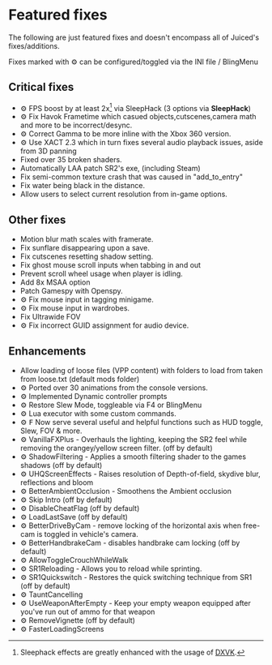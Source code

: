 # Featured fixes

The following are just featured fixes and doesn't encompass all of Juiced's fixes/additions.

Fixes marked with ⚙️ can be configured/toggled via the INI file / BlingMenu

## Critical fixes

* ⚙️ FPS boost by at least 2x[^1] via SleepHack (3 options via **SleepHack**)
* ⚙️ Fix Havok Frametime which casued objects,cutscenes,camera math and more to be incorrect/desync. 
* ⚙️ Correct Gamma to be more inline with the Xbox 360 version.
* ⚙️ Use XACT 2.3 which in turn fixes several audio playback issues, aside from 3D panning
* Fixed over 35 broken shaders.
* Automatically LAA patch SR2's exe, (including Steam)
* Fix semi-common texture crash that was caused in "add_to_entry"
* Fix water being black in the distance.
* Allow users to select current resolution from in-game options.
[^1]: Sleephack effects are greatly enhanced with the usage of [DXVK](https://github.com/doitsujin/dxvk).
## Other fixes
* Motion blur math scales with framerate.
* Fix sunflare disappearing upon a save.
* Fix cutscenes resetting shadow setting.
* Fix ghost mouse scroll inputs when tabbing in and out
* Prevent scroll wheel usage when player is idling.
* Add 8x MSAA option
* Patch Gamespy with Openspy.
* ⚙️ Fix mouse input in tagging minigame.
* ⚙️ Fix mouse input in wardrobes.
* Fix Ultrawide FOV
* ⚙️ Fix incorrect GUID assignment for audio device.

## Enhancements
* Allow loading of loose files (VPP content) with folders to load from taken from loose.txt (default mods folder)
* ⚙️ Ported over 30 animations from the console versions.
* ⚙️ Implemented Dynamic controller prompts
* ⚙️ Restore Slew Mode, toggleable via F4 or BlingMenu
* ⚙️ Lua executor with some custom commands.
* ⚙️ <kbd>F</kbd> Now serve several useful and helpful functions such as HUD toggle, Slew, FOV & more.
* ⚙️ VanillaFXPlus - Overhauls the lighting, keeping the SR2 feel while removing the orangey/yellow screen filter. (off by default)
* ⚙️ ShadowFiltering - Applies a smooth filtering shader to the games shadows (off by default)
* ⚙️ UHQScreenEffects - Raises resolution of Depth-of-field, skydive blur, reflections and bloom
* ⚙️ BetterAmbientOcclusion - Smoothens the Ambient occlusion
* ⚙️ Skip Intro (off by default)
* ⚙️ DisableCheatFlag (off by default)
* ⚙️ LoadLastSave (off by default)
* ⚙️ BetterDriveByCam - remove locking of the horizontal axis when free-cam is toggled in vehicle's camera.
* ⚙️ BetterHandbrakeCam - disables handbrake cam locking (off by default)
* ⚙️ AllowToggleCrouchWhileWalk 
* ⚙️ SR1Reloading - Allows you to reload while sprinting.
* ⚙️ SR1Quickswitch - Restores the quick switching technique from SR1 (off by default)
* ⚙️ TauntCancelling
* ⚙️ UseWeaponAfterEmpty - Keep your empty weapon equipped after you've run out of ammo for that weapon
* ⚙️ RemoveVignette (off by default)
* ⚙️ FasterLoadingScreens
